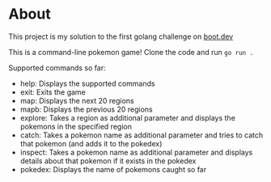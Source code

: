 # About
This project is my solution to the first golang challenge on [boot.dev](https://boot.dev)

This is a command-line pokemon game! Clone the code and run `go run .`

Supported commands so far:
- help: Displays the supported commands
- exit: Exits the game
- map: Displays the next 20 regions
- mapb: Displays the previous 20 regions
- explore: Takes a region as additional parameter and displays the pokemons in the specified region
- catch: Takes a pokemon name as additional parameter and tries to catch that pokemon (and adds it to the pokedex)
- inspect: Takes a pokemon name as additional parameter and displays details about that pokemon if it exists in the pokedex
- pokedex: Displays the name of pokemons caught so far